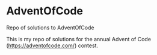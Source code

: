 # AdventOfCode
Repo of solutions to AdventOfCode

This is my repo of solutions for the annual Advent of Code (https://adventofcode.com/) contest.
